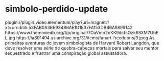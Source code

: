 # simbolo-perdido-update

<item>
<title>[COLOR silver][B] SIMBOLO PERDIDO 1º TEMPORADA [/COLOR][/B][COLOR yellow]  FULL HD  [B][/COLOR][/B]</title>
<link>plugin://plugin.video.elementum/play?uri=magnet:?xt=urn:btih:53FAB0A3BE9348BAE1D1E37FA153DB46A9899142</link>
<thumbnail>https://www.themoviedb.org/t/p/original/7OaVmn2qKK9dcfsOzk68XM7UhEL.jpg</thumbnail>
<fanart>https://ia801404.us.archive.org/31/items/fanart-freeddons/9.jpeg</fanart>
<info> As primeiras aventuras do jovem simbologista de Harvard Robert Langdon, que deve resolver uma série de quebra-cabeças mortais para salvar seu mentor sequestrado e frustrar uma conspiração global assustadora.</info>
</item>
